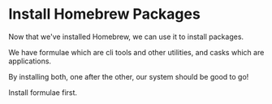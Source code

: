 # Install Homebrew Packages

Now that we've installed Homebrew, we can use it to install packages.

We have formulae which are cli tools and other utilities, and casks which are applications.

By installing both, one after the other, our system should be good to go!

Install formulae first.
